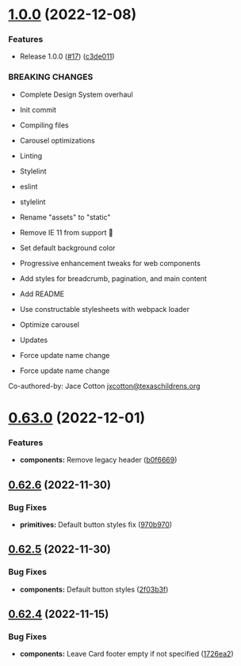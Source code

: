 # [1.0.0](https://github.com/jacecotton/tcds/compare/v0.63.0...v1.0.0) (2022-12-08)


### Features

* Release 1.0.0 ([#17](https://github.com/jacecotton/tcds/issues/17)) ([c3de011](https://github.com/jacecotton/tcds/commit/c3de01109892b936467109b42b726fe6f155d778))


### BREAKING CHANGES

* Complete Design System overhaul

* Init commit

* Compiling files

* Carousel optimizations

* Linting

* Stylelint

* eslint

* stylelint

* Rename "assets" to "static"

* Remove IE 11 from support 🥳

* Set default background color

* Progressive enhancement tweaks for web components

* Add styles for breadcrumb, pagination, and main content

* Add README

* Use constructable stylesheets with webpack loader

* Optimize carousel

* Updates

* Force update name change

* Force update name change

Co-authored-by: Jace Cotton <jxcotton@texaschildrens.org>



# [0.63.0](https://github.com/jacecotton/tcds/compare/v0.62.6...v0.63.0) (2022-12-01)


### Features

* **components:** Remove legacy header ([b0f6669](https://github.com/jacecotton/tcds/commit/b0f666963418a7535ad12be096e2eab340395b28))



## [0.62.6](https://github.com/jacecotton/tcds/compare/v0.62.5...v0.62.6) (2022-11-30)


### Bug Fixes

* **primitives:** Default button styles fix ([970b970](https://github.com/jacecotton/tcds/commit/970b970572f47fe705980de5c6092a41f3442be2))



## [0.62.5](https://github.com/jacecotton/tcds/compare/v0.62.4...v0.62.5) (2022-11-30)


### Bug Fixes

* **components:** Default button styles ([2f03b3f](https://github.com/jacecotton/tcds/commit/2f03b3f921567f81a3afc1f38787a272f41ec80d))



## [0.62.4](https://github.com/jacecotton/tcds/compare/v0.62.3...v0.62.4) (2022-11-15)


### Bug Fixes

* **components:** Leave Card footer empty if not specified ([1726ea2](https://github.com/jacecotton/tcds/commit/1726ea2ae8eabdc6dc76dece87d6b15004d4b1aa))



